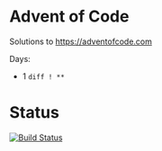 # Advent of Code
Solutions to https://adventofcode.com

Days:
- 1 ```diff ! ** ```


# Status
[![Build Status](https://travis-ci.com/alefra86/adventofcode.svg?token=WPaTDBq9xzqvDqpTWnw2&branch=main)](https://travis-ci.com/alefra86/adventofcode)
